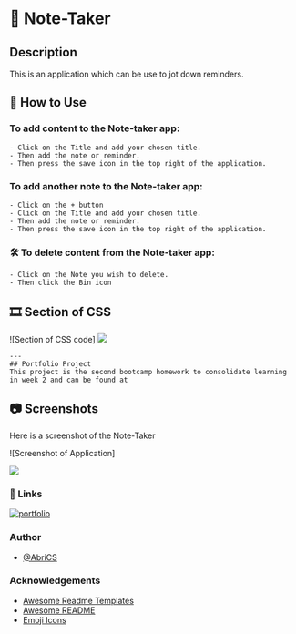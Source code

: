 # 📝 Note-Taker
## Description
 This is an application which can be use to jot down reminders.

##  📖 How to Use 
### To add content to the Note-taker app:

```
- Click on the Title and add your chosen title.
- Then add the note or reminder. 
- Then press the save icon in the top right of the application.

```

### To add another note to the Note-taker app:

```
- Click on the + button
- Click on the Title and add your chosen title.
- Then add the note or reminder. 
- Then press the save icon in the top right of the application.

```

### 🛠 To delete content from the Note-taker app:

```
- Click on the Note you wish to delete.
- Then click the Bin icon 

```

##  🎞️ Section of CSS

![Section of CSS code]
<img src="./pic/screen.jpg" />


```
---
## Portfolio Project 
This project is the second bootcamp homework to consolidate learning 
in week 2 and can be found at 

```
## 📷 Screenshots

Here is a screenshot of the Note-Taker

![Screenshot of Application]
                                                
<img src="./Key.jpg" />
                                                                                             
### 🔗 Links
[![portfolio](https://img.shields.io/badge/my_portfolio-000?style=for-the-badge&logo=ko-fi&logoColor=white)](https://abrics.github.io/AbriCS/)

### Author
- [@AbriCS](https://www.github.com/AbriCS)

### Acknowledgements

 - [Awesome Readme Templates](https://awesomeopensource.com/project/elangosundar/awesome-README-templates)
 - [Awesome README](https://github.com/matiassingers/awesome-readme)
 - [Emoji Icons](https://github.com/ikatyang/emoji-cheat-sheet/blob/master/README.md)
